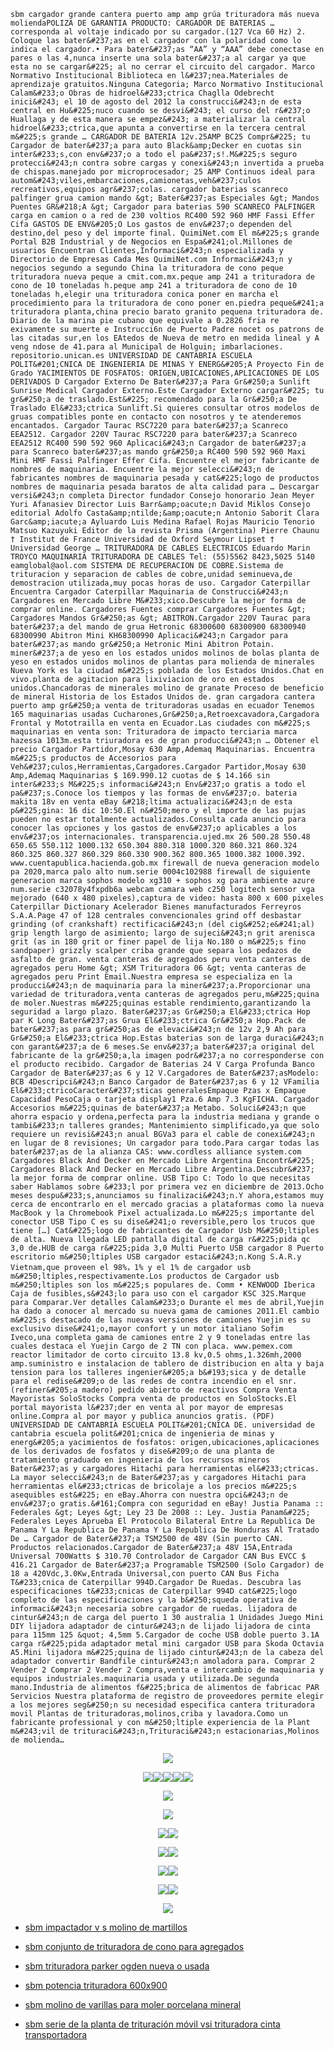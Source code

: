 
```
sbm cargador grande cantera puerto amp amp grúa trituradora más nueva moliendaPOLIZA DE GARANTIA PRODUCTO: CARGADOR DE BATERIAS … corresponda al voltaje indicado por su cargador.(127 Vca 60 Hz) 2. Coloque las bater&#237;as en el cargador con la polaridad como lo indica el cargador.• Para bater&#237;as “AA” y “AAA” debe conectase en pares o las 4,nunca inserte una sola bater&#237;a al cargar ya que esta no se cargar&#225; al no cerrar el circuito del cargador. Marco Normativo Institucional Biblioteca en l&#237;nea.Materiales de aprendizaje gratuitos.Ninguna Categoria; Marco Normativo Institucional Calam&#233;o Obras de hidroel&#233;ctrica Chaglla Odebrecht inici&#243; el 10 de agosto del 2012 la construcci&#243;n de esta central en Hu&#225;nuco cuando se desvi&#243; el curso del r&#237;o Huallaga y de esta manera se empez&#243; a materializar la central hidroel&#233;ctrica,que apunta a convertirse en la tercera central m&#225;s grande … CARGADOR DE BATERIA 12v.25AMP BC25 Compr&#225; tu Cargador de bater&#237;a para auto Black&amp;Decker en cuotas sin inter&#233;s,con env&#237;o a todo el pa&#237;s!.M&#225;s seguro protecci&#243;n contra sobre cargas y conexi&#243;n invertida a prueba de chispas.manejado por microprocesador; 25 AMP Continuos ideal para autom&#243;viles,embarcaciones,camionetas,veh&#237;culos recreativos,equipos agr&#237;colas. cargador baterias scanreco palfinger grua camion mando &gt; Bater&#237;as Especiales &gt; Mandos Puentes GR&#218;A &gt; Cargador para baterias 590 SCANRECO PALFINGER carga en camion o a red de 230 voltios RC400 592 960 HMF Fassi Effer Cifa GASTOS DE ENV&#205;O Los gastos de env&#237;o dependen del destino,del peso y del importe final. QuimiNet.com El m&#225;s grande Portal B2B Industrial y de Negocios en Espa&#241;ol.Millones de usuarios Encuentran Clientes,Informaci&#243;n especializada y Directorio de Empresas Cada Mes QuimiNet.com Informaci&#243;n y negocios segundo a segundo China la trituradora de cono peque trituradora nueva peque a cmit.com.mx.peque amp 241 a trituradora de cono de 10 toneladas h.peque amp 241 a trituradora de cono de 10 toneladas h,elegir una trituradora conica poner en marcha el procedimiento para la trituradora de cono poner en.piedra peque&#241;a trituradora planta,china precio barato granito pequena trituradora de. Diario de la marina pie cubano que equivale a 0.2826 fria re exivamente su muerte e Instrucci6n de Puerto Padre nocet os patrons de las citadas sur,en los EAtedos de Nueva de metro en medida lineal y A veng ndose de 41.para al Municipal de Holguin; imbarlaciones. repositorio.unican.es UNIVERSIDAD DE CANTABRIA ESCUELA POLIT&#201;CNICA DE INGENIERIA DE MINAS Y ENERG&#205;A Proyecto Fin de Grado YACIMIENTOS DE FOSFATOS: ORIGEN,UBICACIONES,APLICACIONES DE LOS DERIVADOS D Cargador Externo De Bater&#237;a Para Gr&#250;a Sunlift Sunrise Medical Cargador Externo.Este Cargador Externo cargar&#225; tu gr&#250;a de traslado.Est&#225; recomendado para la Gr&#250;a De Traslado El&#233;ctrica Sunlift.Si quieres consultar otros modelos de gruas compatibles ponte en contacto con nosotros y te atenderemos encantados. Cargador Taurac RSC7220 para bater&#237;a Scanreco EEA2512. Cargador 220V Taurac RSC7220 para bater&#237;a Scanreco EEA2512 RC400 590 592 960 Aplicaci&#243;n Cargador de bater&#237;a para Scanreco bater&#237;as mando gr&#250;a RC400 590 592 960 Maxi Mini HMF Fassi Palfinger Effer Cifa. Encuentre el mejor fabricante de nombres de maquinaria. Encuentre la mejor selecci&#243;n de fabricantes nombres de maquinaria pesada y cat&#225;logo de productos nombres de maquinaria pesada baratos de alta calidad para … Descargar versi&#243;n completa Director fundador Consejo honorario Jean Meyer Yuri Afanasiev Director Luis Barr&amp;oacute;n David Miklos Consejo editorial Adolfo Casta&amp;ntilde;&amp;oacute;n Antonio Saborit Clara Garc&amp;iacute;a Ayluardo Luis Medina Rafael Rojas Mauricio Tenorio Matsuo Kazuyuki Editor de la revista Prisma (Argentina) Pierre Chaunu † Institut de France Universidad de Oxford Seymour Lipset † Universidad George … TRITURADORA DE CABLES ELECTRICOS Eduardo Marin TROYCO MAQUINARIA TRITURADORA DE CABLES Tel: (55)5562 8423,5025 5140 eamglobal@aol.com SISTEMA DE RECUPERACION DE COBRE.Sistema de trituracion y separacion de cables de cobre,unidad seminueva,de demostracion utilizada,muy pocas horas de uso. Cargador Caterpillar Encuentra Cargador Caterpillar Maquinaria de Construcci&#243;n Cargadores en Mercado Libre M&#233;xico.Descubre la mejor forma de comprar online. Cargadores Fuentes comprar Cargadores Fuentes &gt; Cargadores Mandos Gr&#250;as &gt; ABITRON.Cargador 220V Taurac para bater&#237;a del mando de grua Hetronic 68300600 68300900 68300940 68300990 Abitron Mini KH68300990 Aplicaci&#243;n Cargador para bater&#237;as mando gr&#250;a Hetronic Mini Abitron Potain. miner&#237;a de yeso en los estados unidos molinos de bolas planta de yeso en estados unidos molinos de plantas para molienda de minerales Nueva York es la ciudad m&#225;s poblada de los Estados Unidos.Chat en vivo.planta de agitacion para lixiviacion de oro en estados unidos.Chancadoras de minerales molino de granate Proceso de beneficio de mineral Historia de los Estados Unidos de. gran cargadora cantera puerto amp gr&#250;a venta de trituradoras usadas en ecuador Tenemos 165 maquinarias usadas Cucharones,Gr&#250;a,Retroexcavadora,Cargadora Frontal y Mototrailla en venta en Ecuador.Las ciudades con m&#225;s maquinarias en venta son: Trituradora de impacto terciaria marca hazessa 1013m.esta triuradora es de gran producci&#243;n … Obtener el precio Cargador Partidor,Mosay 630 Amp,Ademaq Maquinarias. Encuentra m&#225;s productos de Accesorios para Veh&#237;culos,Herramientas,Cargadores.Cargador Partidor,Mosay 630 Amp,Ademaq Maquinarias $ 169.990.12 cuotas de $ 14.166 sin inter&#233;s M&#225;s informaci&#243;n Env&#237;o gratis a todo el pa&#237;s.Conoce los tiempos y las formas de env&#237;o. bateria makita 18v en venta eBay &#218;ltima actualizaci&#243;n de esta p&#225;gina: 16 dic 10:50.El n&#250;mero y el importe de las pujas pueden no estar totalmente actualizados.Consulta cada anuncio para conocer las opciones y los gastos de env&#237;o aplicables a los env&#237;os internacionales. transparencia.ujed.mx 26 500.28 550.48 650.65 550.112 1000.132 650.304 880.318 1000.320 860.321 860.324 860.325 860.327 860.329 860.330 900.362 800.365 1000.382 1000.392. www.cuentapublica.hacienda.gob.mx firewall de nueva generacion modelo pa 2020,marca palo alto num.serie 0004c102988 firewall de siguiente generacion marca sophos modelo xg310 + sophos xg para ambiente azure num.serie c32078y4fxpdb6a webcam camara web c250 logitech sensor vga mejorado (640 x 480 pixeles),captura de video: hasta 800 x 600 pixeles Caterpillar Dictionary Acelerador Bienes manufacturados Ferreyros S.A.A.Page 47 of 128 centrales convencionales grind off desbastar grinding (of crankshaft) rectificaci&#243;n (del cig&#252;e&#241;al) grip length largo de asimiento; largo de sujeci&#243;n grit arenisca grit (as in 180 grit or finer papel de lija No.180 o m&#225;s fino sandpaper) grizzly scalper criba grande que separa los pedazos de asfalto de gran. venta canteras de agregados peru venta canteras de agregados peru Home &gt; XSM Trituradora 06 &gt; venta canteras de agregados peru Print Email.Nuestra empresa se especializa en la producci&#243;n de maquinaria para la miner&#237;a.Proporcionar una variedad de trituradora,venta canteras de agregados peru,m&#225;quina de moler.Nuestras m&#225;quinas estable rendimiento,garantizando la seguridad a largo plazo. Bater&#237;as Gr&#250;a El&#233;ctrica Hop par K Long Bater&#237;as Grua El&#233;ctrica Gr&#250;a Hop.Pack de bater&#237;as para gr&#250;as de elevaci&#243;n de 12v 2,9 Ah para Gr&#250;a El&#233;ctrica Hop.Estas baterias son de larga duraci&#243;n con garant&#237;a de 6 meses.Se env&#237;a bater&#237;a original del fabricante de la gr&#250;a,la imagen podr&#237;a no corresponderse con el producto recibido. Cargador de Baterias 24 V Carga Profunda Banco Cargador de Bater&#237;as 6 y 12 V.Cargadores de Bater&#237;asModelo: BCB 4Descripci&#243;n Banco Cargador de Bater&#237;as 6 y 12 VFamilia El&#233;ctricoCaracter&#237;sticas generalesEmpaque Pzas x Empaque Capacidad PesoCaja o tarjeta display1 Pza.6 Amp 7.3 KgFICHA. Cargador Accesorios m&#225;quinas de bater&#237;a Metabo. Soluci&#243;n que ahorra espacio y ordena,perfecta para la industria mediana y grande o tambi&#233;n talleres grandes; Mantenimiento simplificado,ya que solo requiere un revisi&#243;n anual BGVa3 para el cable de conexi&#243;n en lugar de 8 revisiones; Un cargador para todo.Para cargar todas las bater&#237;as de la alianza CAS: www.cordless alliance system.com Cargadores Black And Decker en Mercado Libre Argentina Encontr&#225; Cargadores Black And Decker en Mercado Libre Argentina.Descubr&#237; la mejor forma de comprar online. USB Tipo C: Todo lo que necesitas saber Hablamos sobre &#233;l por primera vez en diciembre de 2013.Ocho meses despu&#233;s,anunciamos su finalizaci&#243;n.Y ahora,estamos muy cerca de encontrarlo en el mercado gracias a plataformas como la nueva MacBook y la Chromebook Pixel actualizada.Lo m&#225;s importante del conector USB Tipo C es su dise&#241;o reversible,pero los trucos que tiene […] Cat&#225;logo de fabricantes de Cargador Usb M&#250;ltiples de alta. Nueva llegada LED pantalla digital de carga r&#225;pida qc 3,0 de.HUB de carga r&#225;pida 3,0 Multi Puerto USB cargador 8 Puerto escritorio m&#250;ltiples USB cargador estaci&#243;n.Kong S.A.R.y Vietnam,que proveen el 98%，1% y el 1% de cargador usb m&#250;ltiples,respectivamente.Los productos de Cargador usb m&#250;ltiples son los m&#225;s populares de. Comm • KENWOOD Iberica Caja de fusibles,s&#243;lo para uso con el cargador KSC 32S.Marque para Comparar.Ver detalles Calam&#233;o Durante el mes de abril,Yuejin ha dado a conocer al mercado su nueva gama de camiones 2011.El cambio m&#225;s destacado de las nuevas versiones de camiones Yuejin es su exclusivo dise&#241;o,mayor confort y un motor italiano Sofim Iveco,una completa gama de camiones entre 2 y 9 toneladas entre las cuales destaca el Yuejin Cargo de 2 TN con placa. www.pemex.com reactor limitador de corto circuito 13.8 kv,0.5 ohms,1.326mh,2000 amp.suministro e instalacion de tablero de distribucion en alta y baja tension para los talleres ingenier&#205;a b&#193;sica y de detalle para el redise&#209;o de las redes de contra incendio en el snr.(refiner&#205;a madero) pedido abierto de reactivos Compra Venta Mayoristas SoloStocks Compra venta de productos en SoloStocks.El portal mayorista l&#237;der en venta al por mayor de empresas online.Compra al por mayor y publica anuncios gratis. (PDF) UNIVERSIDAD DE CANTABRIA ESCUELA POLIT&#201;CNICA DE. universidad de cantabria escuela polit&#201;cnica de ingenieria de minas y energ&#205;a yacimientos de fosfatos: origen,ubicaciones,aplicaciones de los derivados de fosfatos y dise&#209;o de una planta de tratamiento graduado en ingenieria de los recursos mineros Bater&#237;as y cargadores Hitachi para herramientas el&#233;ctricas. La mayor selecci&#243;n de Bater&#237;as y cargadores Hitachi para herramientas el&#233;ctricas de bricolaje a los precios m&#225;s asequibles est&#225; en eBay.Ahorra con nuestra opci&#243;n de env&#237;o gratis.&#161;Compra con seguridad en eBay! Justia Panama :: Federales &gt; Leyes &gt; Ley 23 De 2008 :: Ley. Justia Panam&#225; Federales Leyes Aprueba El Protocolo Bilateral Entre La Republica De Panama Y La Republica De Panama Y La Republica De Honduras Al Tratado De … Cargador de Bater&#237;a TSM2500 de 48V (Sin puerto CAN. Productos relacionados.Cargador de Bater&#237;a 48V 15A,Entrada Universal 700Watts $ 310.70 Controlador de Cargador CAN Bus EVCC $ 416.21 Cargador de Bater&#237;a Programable TSM2500 (Solo Cargador) de 18 a 420Vdc,3.0Kw,Entrada Universal,con puerto CAN Bus Ficha T&#233;cnica de Caterpillar 994D.Cargador De Ruedas. Descubra las especificaciones t&#233;cnicas de Caterpillar 994D cat&#225;logo completo de las especificaciones y la b&#250;squeda operativa de informaci&#243;n necesaria sobre cargador de ruedas. lijadora de cintur&#243;n de carga del puerto 1 30 australia 1 Unidades Juego Mini DIY lijadora adaptador de cintur&#243;n de lijado lijadora de cinta para 115mm 125 &quot; 4,5mm 5.Cargador de coche USB doble puerto 3.1A carga r&#225;pida adaptador metal mini cargador USB para Skoda Octavia A5.Mini lijadora m&#225;quina de lijado cintur&#243;n de la cabeza del adaptador convertir Bandfile cintur&#243;n amoladora para. Comprar 2 Vender 2 Comprar 2 Vender 2 Compra,venta e intercambio de maquinaria y equipos industriales.maquinaria usada y utilizada.De segunda mano.Industria de alimentos f&#225;brica de alimentos de fabricac PAR Servicios Nuestra plataforma de registro de proveedores permite elegir a los mejores seg&#250;n su necesidad especifica cantera trituradora movil Plantas de trituradoras,molinos,criba y lavadora.Como un fabricante professional y con m&#250;ltiple experiencia de la Plant m&#243;vil de trituraci&#243;n,Trituraci&#243;n estacionarias,Molinos de molienda… 
```

<div align="center">

<a href="https://es-crusher.shibang-china.com/github&k=sbm+cargador+grande+cantera+puerto+amp+amp+gr%C3%BAa+trituradora+m%C3%A1s+nueva+molienda"><img src="https://static.shibang-china.com/es/crusher/logo.jpg"></a>

<a href="https://es-crusher.shibang-china.com/github&k=sbm+cargador+grande+cantera+puerto+amp+amp+gr%C3%BAa+trituradora+m%C3%A1s+nueva+molienda"><img src="https://static.shibang-china.com/es/crusher/index.jpg"></a><a href="https://es-crusher.shibang-china.com/material.htmlgithub&k=sbm+cargador+grande+cantera+puerto+amp+amp+gr%C3%BAa+trituradora+m%C3%A1s+nueva+molienda"><img src="https://static.shibang-china.com/es/crusher/material.jpg"></a><a href="https://es-crusher.shibang-china.com/application.htmlgithub&k=sbm+cargador+grande+cantera+puerto+amp+amp+gr%C3%BAa+trituradora+m%C3%A1s+nueva+molienda"><img src="https://static.shibang-china.com/es/crusher/application.jpg"></a><a href="https://es-crusher.shibang-china.com/aboutus.htmlgithub&k=sbm+cargador+grande+cantera+puerto+amp+amp+gr%C3%BAa+trituradora+m%C3%A1s+nueva+molienda"><img src="https://static.shibang-china.com/es/crusher/aboutus.jpg"></a><a href="https://es-crusher.shibang-china.com/contact.htmlgithub&k=sbm+cargador+grande+cantera+puerto+amp+amp+gr%C3%BAa+trituradora+m%C3%A1s+nueva+molienda"><img src="https://static.shibang-china.com/es/crusher/contact.jpg"></a>

<a href="https://es-crusher.shibang-china.com/github&k=sbm+cargador+grande+cantera+puerto+amp+amp+gr%C3%BAa+trituradora+m%C3%A1s+nueva+molienda"><img src="https://static.shibang-china.com/es/crusher/banner.jpg"></a>

<a href="https://swt.shibang-china.com/github&k=sbm+cargador+grande+cantera+puerto+amp+amp+gr%C3%BAa+trituradora+m%C3%A1s+nueva+molienda"><img src="https://static.shibang-china.com/es/crusher/text.jpg"></a>

<a href="https://swt.shibang-china.com/github&k=sbm+cargador+grande+cantera+puerto+amp+amp+gr%C3%BAa+trituradora+m%C3%A1s+nueva+molienda"><img src="https://static.shibang-china.com/es/crusher/chat.jpg"></a><a href="https://es-crusher.shibang-china.com/contact.htmlgithub&k=sbm+cargador+grande+cantera+puerto+amp+amp+gr%C3%BAa+trituradora+m%C3%A1s+nueva+molienda"><img src="https://static.shibang-china.com/es/crusher/message.jpg"></a>

<a href="https://es-crusher.shibang-china.com/products/pe.htmlgithub&k=sbm+cargador+grande+cantera+puerto+amp+amp+gr%C3%BAa+trituradora+m%C3%A1s+nueva+molienda"><img src="https://static.shibang-china.com/es/crusher/pe.jpg"></a><a href="https://es-crusher.shibang-china.com/products/pf.htmlgithub&k=sbm+cargador+grande+cantera+puerto+amp+amp+gr%C3%BAa+trituradora+m%C3%A1s+nueva+molienda"><img src="https://static.shibang-china.com/es/crusher/pf.jpg"></a>

<a href="https://es-crusher.shibang-china.com/products/hpt.htmlgithub&k=sbm+cargador+grande+cantera+puerto+amp+amp+gr%C3%BAa+trituradora+m%C3%A1s+nueva+molienda"><img src="https://static.shibang-china.com/es/crusher/hpt.jpg"></a><a href="https://es-crusher.shibang-china.com/products/vsi.htmlgithub&k=sbm+cargador+grande+cantera+puerto+amp+amp+gr%C3%BAa+trituradora+m%C3%A1s+nueva+molienda"><img src="https://static.shibang-china.com/es/crusher/vsi.jpg"></a>

<a href="https://es-crusher.shibang-china.com/products/klv.htmlgithub&k=sbm+cargador+grande+cantera+puerto+amp+amp+gr%C3%BAa+trituradora+m%C3%A1s+nueva+molienda"><img src="https://static.shibang-china.com/es/crusher/klv.jpg"></a><a href="https://es-crusher.shibang-china.com/products/portable.htmlgithub&k=sbm+cargador+grande+cantera+puerto+amp+amp+gr%C3%BAa+trituradora+m%C3%A1s+nueva+molienda"><img src="https://static.shibang-china.com/es/crusher/portable.jpg"></a>

<a href="https://swt.shibang-china.com/github&k=sbm+cargador+grande+cantera+puerto+amp+amp+gr%C3%BAa+trituradora+m%C3%A1s+nueva+molienda"><img src="https://static.shibang-china.com/es/crusher/case.jpg"></a>

</div>


* [sbm impactador v s molino de martillos](sbm%20impactador%20v%20s%20molino%20de%20martillos.md)

* [sbm conjunto de trituradora de cono para agregados](sbm%20conjunto%20de%20trituradora%20de%20cono%20para%20agregados.md)

* [sbm trituradora parker ogden nueva o usada](sbm%20trituradora%20parker%20ogden%20nueva%20o%20usada.md)

* [sbm potencia trituradora 600x900](sbm%20potencia%20trituradora%20600x900.md)

* [sbm molino de varillas para moler porcelana mineral](sbm%20molino%20de%20varillas%20para%20moler%20porcelana%20mineral.md)

* [sbm serie de la planta de trituración móvil vsi trituradora cinta transportadora](sbm%20serie%20de%20la%20planta%20de%20trituraci%C3%B3n%20m%C3%B3vil%20vsi%20trituradora%20cinta%20transportadora.md)
